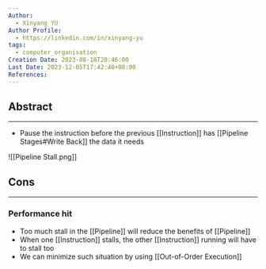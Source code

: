 ```yaml
---
Author:
  - Xinyang YU
Author Profile:
  - https://linkedin.com/in/xinyang-yu
tags:
  - computer_organisation
Creation Date: 2023-08-18T20:46:00
Last Date: 2023-12-05T17:42:40+08:00
References: 
---
```

## Abstract
---
- Pause the instruction before the previous [[Instruction]] has [[Pipeline Stages#Write Back]] the data it needs

![[Pipeline Stall.png]] 


## Cons
---
### Performance hit
- Too much stall in the [[Pipeline]] will reduce the benefits of [[Pipeline]]
- When one [[Instruction]] stalls, the other [[Instruction]] running will have to stall too
- We can minimize such situation by using [[Out-of-Order Execution]]